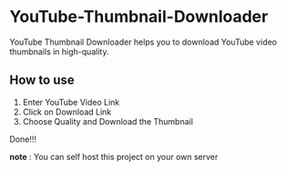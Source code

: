 # YouTube-Thumbnail-Downloader
YouTube Thumbnail Downloader helps you to download YouTube video thumbnails in high-quality.

## How to use
1. Enter YouTube Video Link
2. Click on Download Link
3. Choose Quality and Download the Thumbnail

Done!!!

**note** : You can self host this project on your own server 
